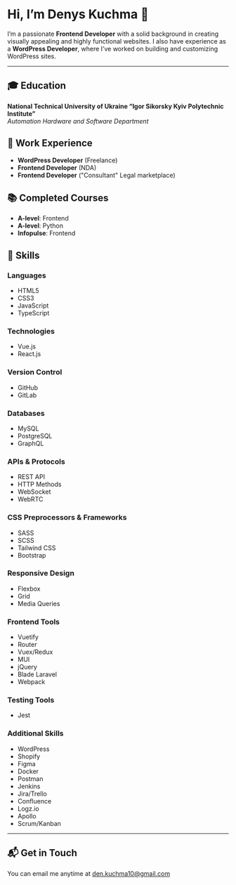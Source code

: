 # Hi, I’m Denys Kuchma 👋

I’m a passionate **Frontend Developer** with a solid background in creating visually appealing and highly functional websites. I also have experience as a **WordPress Developer**, where I’ve worked on building and customizing WordPress sites.

---

## 🎓 Education
**National Technical University of Ukraine “Igor Sikorsky Kyiv Polytechnic Institute”**  
*Automation Hardware and Software Department*

## 💼 Work Experience
- **WordPress Developer** (Freelance)
- **Frontend Developer** (NDA)
- **Frontend Developer** ("Consultant" Legal marketplace)

## 📚 Completed Courses
- **A-level**: Frontend
- **A-level**: Python
- **Infopulse**: Frontend

## 🔧 Skills

### Languages
- HTML5
- CSS3
- JavaScript
- TypeScript

### Technologies
- Vue.js
- React.js

### Version Control
- GitHub
- GitLab

### Databases
- MySQL
- PostgreSQL
- GraphQL

### APIs & Protocols
- REST API
- HTTP Methods
- WebSocket
- WebRTC

### CSS Preprocessors & Frameworks
- SASS
- SCSS
- Tailwind CSS
- Bootstrap

### Responsive Design
- Flexbox
- Grid
- Media Queries

### Frontend Tools
- Vuetify
- Router
- Vuex/Redux
- MUI
- jQuery
- Blade Laravel
- Webpack

### Testing Tools
- Jest

### Additional Skills
- WordPress
- Shopify
- Figma
- Docker
- Postman
- Jenkins
- Jira/Trello
- Confluence
- Logz.io
- Apollo
- Scrum/Kanban
---

## 📬 Get in Touch
You can email me anytime at [den.kuchma10@gmail.com](mailto:den.kuchma10@gmail.com)



